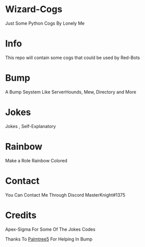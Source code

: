 # Wizard-Cogs
Just Some Python Cogs By Lonely Me 

# Info
This repo will contain some cogs that could be used by Red-Bots

# Bump
A Bump Seystem Like ServerHounds, Mew, Directory and More

# Jokes
Jokes , Self-Explanatory

# Rainbow
Make a Role Rainbow Colored

# Contact
You Can Contact Me Through Discord MasterKnight#1375

# Credits
Apex-Sigma For Some Of The Jokes Codes


Thanks To [Palmtree5](https://github.com/palmtree5) For Helping In Bump
